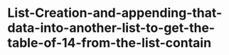 # List-Creation-and-appending-that-data-into-another-list-to-get-the-table-of-14-from-the-list-contain